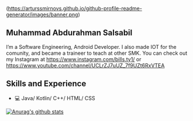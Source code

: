 (https://arturssmirnovs.github.io/github-profile-readme-generator/images/banner.png)
## Muhammad Abdurahman Salsabil
I’m a Software Engineering, Android Developer. I also made IOT for the comunity, and became a traineer to teach at other SMK. You can check out my Instagram at https://www.instagram.com/bills.ty1/ or https://www.youtube.com/channel/UCLrZJ7uUZ_7f9UZt6RxVTEA

## Skills and Experience
* 💻 Java/ Kotlin/ C++/ HTML/ CSS

[![Anurag's github stats](https://github-readme-stats.vercel.app/api?username=mAbdurahmanS)](https://github.com/anuraghazra/github-readme-stats)
